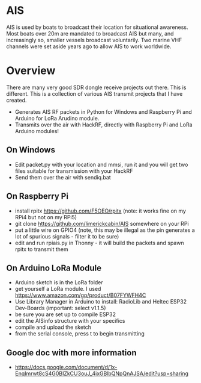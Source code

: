 # AIS
AIS is used by boats to broadcast their location for situational awareness. Most boats over 20m are mandated to broadcast AIS but many, and increasingly so, smaller vessels broadcast voluntarily. Two marine VHF channels were set aside years ago to allow AIS to work worldwide. 
# Overview
There are many very good SDR dongle receive projects out there. This is different. 
This is a collection of various AIS transmit projects that I have created. 
- Generates AIS RF packets in Python for Windows and Raspberry Pi and Arduino for LoRa Arudino module.
- Transmits over the air with HackRF, directly with Raspberry Pi and LoRa Arduino modules!
## On Windows
- Edit packet.py with your location and mmsi, run it and you will get two files suitable for transmission with your HackRF
- Send them over the air with sendiq.bat
## On Raspberry Pi
- install rpitx https://github.com/F5OEO/rpitx (note: it works fine on my RPi4 but not on my RPi5)
- git clone https://github.com/limerickcabin/AIS somewhere on your RPi
- put a little wire on GPIO4 (note, this may be illegal as the pin generates a lot of spurious signals - filter it to be sure)
- edit and run rpiais.py in Thonny - it will build the packets and spawn rpitx to transmit them
## On Arduino LoRa Module
- Arduino sketch is in the LoRa folder
- get yourself a LoRa module. I used https://www.amazon.com/gp/product/B07FYWFH4C
- Use Library Manager in Arduino to install: RadioLib and Heltec ESP32 Dev-Boards (important: select v1.1.5)
- be sure you are set up to compile ESP32
- edit the AISinfo structure with your specifics
- compile and upload the sketch
- from the serial console, press t to begin transmitting
## Google doc with more information
- https://docs.google.com/document/d/1x-EnqImrwt8cS4G0BIZkCU3ouJ_4ixGBlbQNpQnAJSA/edit?usp=sharing
